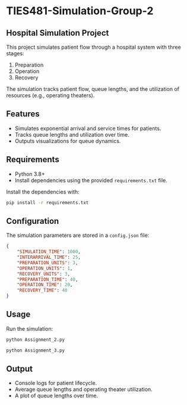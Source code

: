 # TIES481-Simulation-Group-2


## Hospital Simulation Project

This project simulates patient flow through a hospital system with three stages:
1. Preparation
2. Operation
3. Recovery

The simulation tracks patient flow, queue lengths, and the utilization of resources (e.g., operating theaters).

## Features
- Simulates exponential arrival and service times for patients.
- Tracks queue lengths and utilization over time.
- Outputs visualizations for queue dynamics.

## Requirements
- Python 3.8+
- Install dependencies using the provided `requirements.txt` file.

Install the dependencies with:
```bash
pip install -r requirements.txt
```

## Configuration
The simulation parameters are stored in a `config.json` file:
```json
{
    "SIMULATION_TIME": 1000,
    "INTERARRIVAL_TIME": 25,
    "PREPARATION_UNITS": 3,
    "OPERATION_UNITS": 1,
    "RECOVERY_UNITS": 3,
    "PREPARATION_TIME": 40,
    "OPERATION_TIME": 20,
    "RECOVERY_TIME": 40
}
```

## Usage
Run the simulation:
```bash
python Assignment_2.py

python Assignment_3.py
```

## Output
- Console logs for patient lifecycle.
- Average queue lengths and operating theater utilization.
- A plot of queue lengths over time.

